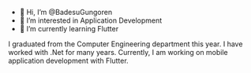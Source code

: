 - 👋 Hi, I’m @BadesuGungoren
- 👀 I’m interested in Application Development
- 🌱 I’m currently learning Flutter


I graduated from the Computer Engineering department this year. I have worked with .Net for many years. 
Currently, I am working on mobile application development with Flutter.
